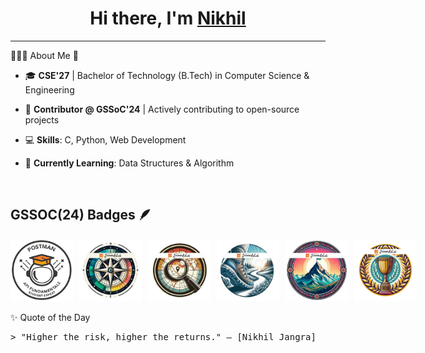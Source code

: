 <h1 align="center"> Hi there, I'm <a href="www.linkedin.com/in/jangranikhil">Nikhil</a> </h1>

---------------------------------------------------------------------------------------------

👨🏻‍💻  About Me 👋
- 🎓 **CSE'27** | Bachelor of Technology (B.Tech) in Computer Science & Engineering
- 🌟 **Contributor @ GSSoC'24** | Actively contributing to open-source projects
- 💻 **Skills**: C, Python, Web Development 
- 🚀 **Currently Learning**: Data Structures & Algorithm


  <br>
## GSSOC(24) Badges 🪶
<div style='display:flex; align-items:center; gap: 10px;' align='center'>
<img src="https://raw.githubusercontent.com/girlscript/gssoc-website-new/main/public/badges/postman.png" width="100px" height="100px" />
  <img src="https://github.com/girlscript/gssoc-website-new/blob/main/public/badges/1.png" width="100px" height="100px" />
  <img src="https://github.com/girlscript/gssoc-website-new/blob/main/public/badges/2.png" width="100px" height="100px" />
  <img src="https://github.com/girlscript/gssoc-website-new/blob/main/public/badges/3.png" width="100px" height="100px" />
  <img src="https://github.com/girlscript/gssoc-website-new/blob/main/public/badges/4.png" width="100px" height="100px" />
  <img src="https://github.com/girlscript/gssoc-website-new/blob/main/public/badges/5.png" width="100px" height="100px" />
  
</div>
<br>
<div>
✨ Quote of the Day<pre>
> "Higher the risk, higher the returns." – [Nikhil Jangra]</pre>
</div>




